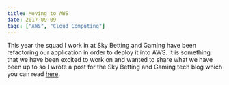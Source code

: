 ```yaml
---
title: Moving to AWS
date: 2017-09-09
tags: ["AWS", "Cloud Computing"]
---
```


This year the squad I work in at Sky Betting and Gaming have been refactoring our application in order to deploy it into AWS. It is something that we have been excited to work on and wanted to share what we have been up to so I wrote a post for the Sky Betting and Gaming tech blog which you can read [here](http://engineering.skybettingandgaming.com/2017/09/07/trading-on-aws/).
